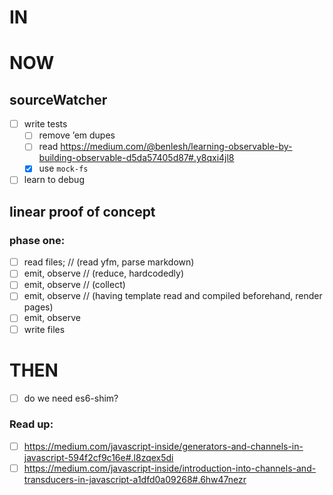 # IN

# NOW
## sourceWatcher
- [ ] write tests
    - [ ] remove ’em dupes 
    - [ ] read https://medium.com/@benlesh/learning-observable-by-building-observable-d5da57405d87#.y8qxi4jl8 
    - [x] use `mock-fs`
- [ ] learn to debug 

## linear proof of concept
### phase one:
- [ ] read files;
// (read yfm, parse markdown)
- [ ] emit, observe
// (reduce, hardcodedly)
- [ ] emit, observe
// (collect)
- [ ] emit, observe
// (having template read and compiled beforehand, render pages)
- [ ] emit, observe
- [ ] write files

# THEN
- [ ] do we need es6-shim?

### Read up:
- [ ] https://medium.com/javascript-inside/generators-and-channels-in-javascript-594f2cf9c16e#.l8zqex5di
- [ ] https://medium.com/javascript-inside/introduction-into-channels-and-transducers-in-javascript-a1dfd0a09268#.6hw47nezr